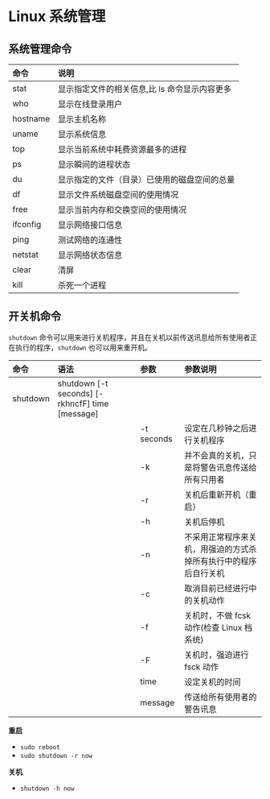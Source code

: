 # Linux 系统管理

## 系统管理命令

| 命令     | 说明                                          |
| :------- | :-------------------------------------------- |
| stat     | 显示指定文件的相关信息,比 ls 命令显示内容更多 |
| who      | 显示在线登录用户                              |
| hostname | 显示主机名称                                  |
| uname    | 显示系统信息                                  |
| top      | 显示当前系统中耗费资源最多的进程              |
| ps       | 显示瞬间的进程状态                            |
| du       | 显示指定的文件（目录）已使用的磁盘空间的总量  |
| df       | 显示文件系统磁盘空间的使用情况                |
| free     | 显示当前内存和交换空间的使用情况              |
| ifconfig | 显示网络接口信息                              |
| ping     | 测试网络的连通性                              |
| netstat  | 显示网络状态信息                              |
| clear    | 清屏                                          |
| kill     | 杀死一个进程                                  |

## 开关机命令

`shutdown` 命令可以用来进行关机程序，并且在关机以前传送讯息给所有使用者正在执行的程序，`shutdown` 也可以用来重开机。

| 命令     | 语法                                            | 参数       | 参数说明                                                     |
| :------- | :---------------------------------------------- | :--------- | :----------------------------------------------------------- |
| shutdown | shutdown [-t seconds] [-rkhncfF] time [message] |            |                                                              |
|          |                                                 | -t seconds | 设定在几秒钟之后进行关机程序                                 |
|          |                                                 | -k         | 并不会真的关机，只是将警告讯息传送给所有只用者               |
|          |                                                 | -r         | 关机后重新开机（重启）                                       |
|          |                                                 | -h         | 关机后停机                                                   |
|          |                                                 | -n         | 不采用正常程序来关机，用强迫的方式杀掉所有执行中的程序后自行关机 |
|          |                                                 | -c         | 取消目前已经进行中的关机动作                                 |
|          |                                                 | -f         | 关机时，不做 fcsk 动作(检查 Linux 档系统)                    |
|          |                                                 | -F         | 关机时，强迫进行 fsck 动作                                   |
|          |                                                 | time       | 设定关机的时间                                               |
|          |                                                 | message    | 传送给所有使用者的警告讯息                                   |

**重启**

- `sudo reboot`
- `sudo shutdown -r now`

**关机**

- `shutdown -h now`